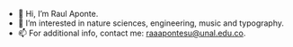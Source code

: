 - 👋 Hi, I’m Raul Aponte.
- 👀 I’m interested in nature sciences, engineering, music and typography.
- 📫 For additional info, contact me: raaapontesu@unal.edu.co.
